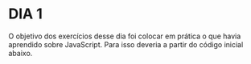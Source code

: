 # DIA 1

O objetivo dos exercí­cios desse dia foi colocar em prática o que havia aprendido sobre JavaScript. Para isso deveria a partir do código inicial abaixo.
